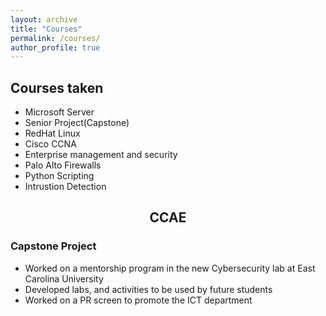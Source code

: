 ```yaml
---
layout: archive
title: "Courses"
permalink: /courses/
author_profile: true
---
```

<h2> Courses taken </h2>

<ul>
  
 <li> Microsoft Server </li>
 <li> Senior Project(Capstone)
 <li> RedHat Linux </li>
 <li> Cisco CCNA </li>
 <li> Enterprise management and security </li>
 <li> Palo Alto Firewalls </li>
 <li> Python Scripting </li>
 <li> Intrustion Detection </li>
 
 </ul>
 
 
<h2> <center> CCAE </h2> </center>

<h3> Capstone Project </h3>

<ul> 
  
  <li> Worked on a mentorship program in the new Cybersecurity lab at East Carolina University </li>
  <li> Developed labs, and activities to be used by future students </li>
  <li> Worked on a PR screen to promote the ICT department </li>
  
</ul>


